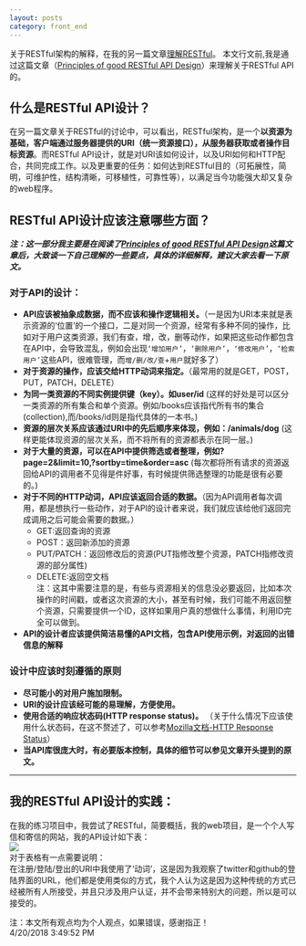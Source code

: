 ```yaml
---
layout: posts
category: front_end
---
```


关于RESTful架构的解释，在我的另一篇文章[理解RESTful](https://github.com/sputnikW/web-notes/blob/master/%E7%90%86%E8%A7%A3RESTful.md)。  本文行文前,我是通过这篇文章（[Principles of good RESTful API Design](https://codeplanet.io/principles-good-restful-api-design/)）来理解关于RESTful API的。  
## 什么是RESTful API设计？
在另一篇文章关于RESTful的讨论中，可以看出，RESTful架构，是一个**以资源为基础，客户端通过服务器提供的URI（统一资源接口），从服务器获取或者操作目标资源**。而RESTful API设计，就是对URI该如何设计，以及URI如何和HTTP配合，共同完成工作。以及更重要的任务：如何达到RESTful目的（可拓展性，简明，可维护性，结构清晰，可移植性，可靠性等），以满足当今功能强大却又复杂的web程序。  
## RESTful API设计应该注意哪些方面？  
***注：这一部分我主要是在阅读了[Principles of good RESTful API Design](https://codeplanet.io/principles-good-restful-api-design/)这篇文章后，大致谈一下自己理解的一些要点，具体的详细解释，建议大家去看一下原文。***
### 对于API的设计：  
- **API应该被抽象成数据，而不应该和操作逻辑相关。**（一是因为URI本来就是表示资源的‘位置’的一个接口，二是对同一个资源，经常有多种不同的操作，比如对于用户这类资源，我们有查，增，改，删等动作，如果把这些动作都包含在API中，会导致混乱，例如会出现`‘增加用户’`，`‘删除用户’`，`‘修改用户’`，`‘检索用户’`这些API，很难管理，而`增/删/改/查`+`用户`就好多了）   
- **对于资源的操作，应该交给HTTP动词来指定。**（最常用的就是GET，POST，PUT，PATCH，DELETE）
- **为同一类资源的不同实例提供键（key）。如user/id** (这样的好处是可以区分一类资源的所有集合和单个资源。例如/books应该指代所有书的集合(collection),而/books/id则是指代具体的一本书。)    
- **资源的层次关系应该通过URI中的先后顺序来体现，例如：/animals/dog** (这样更能体现资源的层次关系，而不将所有的资源都表示在同一层。)  
- **对于大量的资源，可以在API中提供筛选或者整理，例如?page=2&limit=10,?sortby=time&order=asc** (每次都将所有请求的资源返回给API的调用者不见得是件好事，有时候提供筛选整理的功能是很有必要的。)  
- **对于不同的HTTP动词，API应该返回合适的数据。**（因为API调用者每次调用，都是想执行一些动作，对于API的设计者来说，我们就应该给他们返回完成调用之后可能会需要的数据。）  
  -  GET:返回查询的资源  
  -  POST：返回新添加的资源  
  -  PUT/PATCH：返回修改后的资源(PUT指修改整个资源，PATCH指修改资源的部分属性)  
  -  DELETE:返回空文档  
注：这其中需要注意的是，有些与资源相关的信息没必要返回，比如本次操作的时间戳，或者这次资源的大小，甚至有时候，我们可能不用返回整个资源，只需要提供一个ID，这样如果用户真的想做什么事情，利用ID完全可以做到。   
- **API的设计者应该提供简洁易懂的API文档，包含API使用示例，对返回的出错信息的解释**
  
### 设计中应该时刻遵循的原则  
- **尽可能小的对用户施加限制。**  
- **URI的设计应该经可能的易理解，方便使用。**
- **使用合适的响应状态码(HTTP response status)。**  （关于什么情况下应该使用什么状态码，在这不赘述了，可以参考[Mozilla文档-HTTP Response Status](https://developer.mozilla.org/en-US/docs/Web/HTTP/Status)）
- **当API库很庞大时，有必要版本控制，具体的细节可以参见文章开头提到的原文。**  
***  
  
## 我的RESTful API设计的实践：
在我的练习项目中，我尝试了RESTful，简要概括，我的web项目，是一个个人写信和寄信的网站，我的API设计如下表：  
![](https://github.com/sputnikW/web-notes/blob/master/images/URI%E8%AE%BE%E8%AE%A1.png)  
对于表格有一点需要说明：  
在注册/登陆/登出的URI中我使用了‘动词’，这是因为我观察了twitter和github的登陆界面的URL，他们都是使用类似的方式，我个人认为这是因为这种传统的方式已经被所有人所接受，并且只涉及用户认证，并不会带来特别大的问题，所以是可以接受的。  
  
注：本文所有观点均为个人观点，如果错误，感谢指正！  
4/20/2018 3:49:52 PM 

